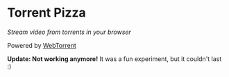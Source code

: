 # Torrent Pizza

*Stream video from torrents in your browser*

Powered by [WebTorrent](https://github.com/feross/webtorrent)

**Update: Not working anymore!** It was a fun experiment, but it couldn't last :)
